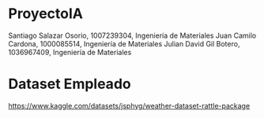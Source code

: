 # ProyectoIA
Santiago Salazar Osorio, 1007239304, Ingeniería de Materiales
Juan Camilo Cardona, 1000085514, Ingeniería de Materiales
Julian David Gil Botero, 1036967409, Ingeniería de Materiales

# Dataset Empleado
https://www.kaggle.com/datasets/jsphyg/weather-dataset-rattle-package
